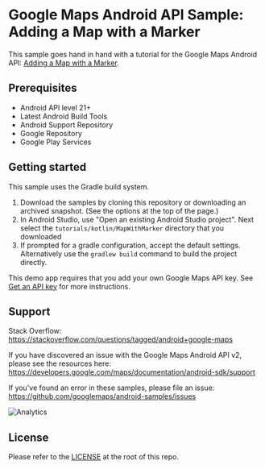 Google Maps Android API Sample: Adding a Map with a Marker
==========================================================

This sample goes hand in hand with a tutorial for the Google Maps Android API:
[Adding a Map with a Marker](https://developers.google.com/maps/documentation/android-sdk/map-with-marker).

Prerequisites
--------------

- Android API level 21+
- Latest Android Build Tools
- Android Support Repository
- Google Repository
- Google Play Services

Getting started
---------------

This sample uses the Gradle build system.

1. Download the samples by cloning this repository or downloading an archived
  snapshot. (See the options at the top of the page.)
1. In Android Studio, use "Open an existing Android Studio project". Next select the
  `tutorials/kotlin/MapWithMarker` directory that you downloaded
1. If prompted for a gradle configuration, accept the default settings.
  Alternatively use the `gradlew build` command to build the project directly.

This demo app requires that you add your own Google Maps API key. See [Get an API key](https://developers.google.com/maps/documentation/android-sdk/get-api-key) for more instructions.

Support
-------

Stack Overflow: https://stackoverflow.com/questions/tagged/android+google-maps

If you have discovered an issue with the Google Maps Android API v2, please see
the resources here: https://developers.google.com/maps/documentation/android-sdk/support

If you've found an error in these samples, please file an issue:
https://github.com/googlemaps/android-samples/issues

![Analytics](https://ga-beacon.appspot.com/UA-12846745-20/android-samples-apidemos/readme?pixel)

License
-------

Please refer to the [LICENSE](https://github.com/googlemaps/android-samples/blob/main/LICENSE) at the root of this repo.
